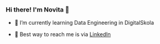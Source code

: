 ### Hi there! I'm Novita 👋

- 🌱 I’m currently learning Data Engineering in DigitalSkola

- 💬 Best way to reach me is via [LinkedIn](https://www.linkedin.com/in/novita-sari-73a310111/)

<!--
**NovitaSari04/NovitaSari04** is a ✨ _special_ ✨ repository because its `README.md` (this file) appears on your GitHub profile.



- 🌱 I’m currently learning ... 🔭 👯

- 👯 I’m looking to collaborate on ...

- 🤔 I’m looking for help with ...

- 💬 Ask me about ...

- 📫 How to reach me: ...

- 😄 Pronouns: ...

- ⚡ Fun fact: ...
